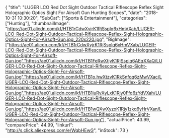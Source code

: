 {
	"title": "LUGER LCO Red Dot Sight Outdoor Tactical Riflescope Reflex Sight Holographic Optics Sight For Airsoft Gun Hunting Scopes",
	"date": "2018-10-31 10:30:20",
	"SubCat": ["Sports & Entertainment"],
	"categories": ["Hunting"],
	"thumbnailImage": "https://ae01.alicdn.com/kf/HTB1rCdwXyjrK1RjSsplq6xHmVXab/LUGER-LCO-Red-Dot-Sight-Outdoor-Tactical-Riflescope-Reflex-Sight-Holographic-Optics-Sight-For-Airsoft-Gun.jpg_220x220.jpg",
	"BigImage": ["https://ae01.alicdn.com/kf/HTB1rCdwXyjrK1RjSsplq6xHmVXab/LUGER-LCO-Red-Dot-Sight-Outdoor-Tactical-Riflescope-Reflex-Sight-Holographic-Optics-Sight-For-Airsoft-Gun.jpg","https://ae01.alicdn.com/kf/HTB1FeRwXtjvK1RjSspiq6AEqXXaQ/LUGER-LCO-Red-Dot-Sight-Outdoor-Tactical-Riflescope-Reflex-Sight-Holographic-Optics-Sight-For-Airsoft-Gun.jpg","https://ae01.alicdn.com/kf/HTB1o.hwXtzvK1RkSnfoq6zMwVXac/LUGER-LCO-Red-Dot-Sight-Outdoor-Tactical-Riflescope-Reflex-Sight-Holographic-Optics-Sight-For-Airsoft-Gun.jpg","https://ae01.alicdn.com/kf/HTB1iuRvXyLxK1Rjy0Ffq6zYdVXah/LUGER-LCO-Red-Dot-Sight-Outdoor-Tactical-Riflescope-Reflex-Sight-Holographic-Optics-Sight-For-Airsoft-Gun.jpg","https://ae01.alicdn.com/kf/HTB1wQXwXyzxK1Rjy1zkq6yHrVXan/LUGER-LCO-Red-Dot-Sight-Outdoor-Tactical-Riflescope-Reflex-Sight-Holographic-Optics-Sight-For-Airsoft-Gun.jpg"],
	"actualPrice": 43.99,
	"comparePrice": 44.99,
	"linkurl": "http://s.click.aliexpress.com/e/WqbHEwG",
	"inStock": 73
}
